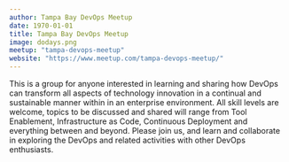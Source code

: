 ```yaml
---
author: Tampa Bay DevOps Meetup
date: 1970-01-01
title: Tampa Bay DevOps Meetup
image: dodays.png
meetup: "tampa-devops-meetup"
website: "https://www.meetup.com/tampa-devops-meetup/"
---
```


This is a group for anyone interested in learning and sharing how DevOps can transform all aspects of technology innovation in a continual and sustainable manner within in an enterprise environment. All skill levels are welcome, topics to be discussed and shared will range from Tool Enablement, Infrastructure as Code, Continuous Deployment and everything between and beyond. Please join us, and learn and collaborate in exploring the DevOps and related activities with other DevOps enthusiasts.


